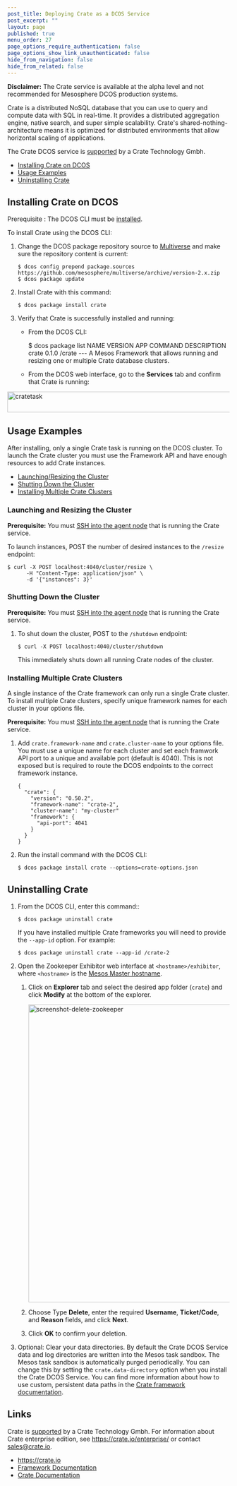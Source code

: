```yaml
---
post_title: Deploying Crate as a DCOS Service
post_excerpt: ""
layout: page
published: true
menu_order: 27
page_options_require_authentication: false
page_options_show_link_unauthenticated: false
hide_from_navigation: false
hide_from_related: false
---
```

**Disclaimer:** The Crate service is available at the alpha level and not recommended for Mesosphere DCOS production systems.

Crate is a distributed NoSQL database that you can use to query and compute data with SQL in real-time. It provides a distributed aggregation engine, native search, and super simple scalability. Crate's shared-nothing-architecture means it is optimized for distributed environments that allow horizontal scaling of applications.

The Crate DCOS service is <a href="https://crate.io/docs/support/" target="_blank">supported</a> by a Crate Technology Gmbh.

*   [Installing Crate on DCOS][1]
*   [Usage Examples][2]
*   [Uninstalling Crate][3]

## <a name="install"></a>Installing Crate on DCOS

Prerequisite
:   The DCOS CLI must be [installed][4].

To install Crate using the DCOS CLI:

1.  Change the DCOS package repository source to [Multiverse][5] and make sure the repository content is current:
    
        $ dcos config prepend package.sources https://github.com/mesosphere/multiverse/archive/version-2.x.zip
        $ dcos package update
        

2.  Install Crate with this command:
    
        $ dcos package install crate
        

3.  Verify that Crate is successfully installed and running:
    
    *   From the DCOS CLI:
        
        $ dcos package list NAME VERSION APP COMMAND DESCRIPTION crate 0.1.0 /crate --- A Mesos Framework that allows running and resizing one or multiple Crate database clusters.
    
    *   From the DCOS web interface, go to the **Services** tab and confirm that Crate is running:

<a href="https://docs.mesosphere.com/wp-content/uploads/2015/12/cratetask.png" rel="attachment wp-att-1515"><img src="https://docs.mesosphere.com/wp-content/uploads/2015/12/cratetask-800x47.png" alt="cratetask" width="800" height="47" class="alignnone size-large wp-image-1515" /></a>

## <a name="usage"></a>Usage Examples

After installing, only a single Crate task is running on the DCOS cluster. To launch the Crate cluster you must use the Framework API and have enough resources to add Crate instances.

*   [Launching/Resizing the Cluster][6]
*   [Shutting Down the Cluster][7]
*   [Installing Multiple Crate Clusters][8]

### <a name="launch"></a>Launching and Resizing the Cluster

**Prerequisite:** You must [SSH into the agent node][9] that is running the Crate service.

To launch instances, POST the number of desired instances to the `/resize` endpoint:

    $ curl -X POST localhost:4040/cluster/resize \
          -H "Content-Type: application/json" \
          -d '{"instances": 3}'
    

### <a name="shutdown"></a>Shutting Down the Cluster

**Prerequisite:** You must [SSH into the agent node][9] that is running the Crate service.

1.  To shut down the cluster, POST to the `/shutdown` endpoint:
    
        $ curl -X POST localhost:4040/cluster/shutdown
        
    
    This immediately shuts down all running Crate nodes of the cluster.

### <a name="multiple"></a>Installing Multiple Crate Clusters

A single instance of the Crate framework can only run a single Crate cluster. To install multiple Crate clusters, specify unique framework names for each cluster in your options file.

**Prerequisite:** You must [SSH into the agent node][9] that is running the Crate service.

1.  Add `crate.framework-name` and `crate.cluster-name` to your options file. You must use a unique name for each cluster and set each framwork API port to a unique and available port (default is 4040). This is not exposed but is required to route the DCOS endpoints to the correct framework instance.
    
        {
          "crate": {
            "version": "0.50.2",
            "framework-name": "crate-2",
            "cluster-name": "my-cluster"
            "framework": {
              "api-port": 4041
            }
          }
        }
        

2.  Run the install command with the DCOS CLI:
    
        $ dcos package install crate --options=crate-options.json
        

## <a name="uninstall"></a>Uninstalling Crate

1.  From the DCOS CLI, enter this command::
    
        $ dcos package uninstall crate
        
    
    If you have installed multiple Crate frameworks you will need to provide the `--app-id` option. For example:
    
        $ dcos package uninstall crate --app-id /crate-2
        

2.  Open the Zookeeper Exhibitor web interface at `<hostname>/exhibitor`, where `<hostname>` is the [Mesos Master hostname][10].
    
    1.  Click on **Explorer** tab and select the desired app folder (`crate`) and click **Modify** at the bottom of the explorer.
        
        <a href="https://docs.mesosphere.com/wp-content/uploads/2015/12/screenshot-delete-zookeeper.png" rel="attachment wp-att-1581"><img src="https://docs.mesosphere.com/wp-content/uploads/2015/12/screenshot-delete-zookeeper-800x675.png" alt="screenshot-delete-zookeeper" width="800" height="675" class="alignnone size-large wp-image-1581" /></a>
    
    2.  Choose Type **Delete**, enter the required **Username**, **Ticket/Code**, and **Reason** fields, and click **Next**.
    
    3.  Click **OK** to confirm your deletion.

3.  Optional: Clear your data directories. By default the Crate DCOS Service data and log directories are written into the Mesos task sandbox. The Mesos task sandbox is automatically purged periodically. You can change this by setting the `crate.data-directory` option when you install the Crate DCOS Service. You can find more information about how to use custom, persistent data paths in the [Crate framework documentation][11].

## Links

Crate is <a href="https://crate.io/docs/support/" target="_blank">supported</a> by a Crate Technology Gmbh. For information about Crate enterprise edition, see <a href="https://crate.io/enterprise/" target="_blank">https://crate.io/enterprise/</a> or contact <sales@crate.io>.

*   <https://crate.io>
*   [Framework Documentation][12]
*   [Crate Documentation][13]

 [1]: #install
 [2]: #usage
 [3]: #uninstall
 [4]: /install/cli/
 [5]: /overview/universe/
 [6]: #launch
 [7]: #shutdown
 [8]: #multiple
 [9]: ../administration/sshcluster/
 [10]: /install/awscluster#launchdcos
 [11]: https://github.com/crate/crate-mesos-framework#persistent-data-paths
 [12]: https://github.com/crate/crate-mesos-framework/blob/master/README.rst
 [13]: https://crate.io/docs/en/stable/